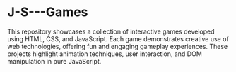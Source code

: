 # J-S---Games
This repository showcases a collection of interactive games developed using HTML, CSS, and JavaScript. Each game demonstrates creative use of web technologies, offering fun and engaging gameplay experiences. These projects highlight animation techniques, user interaction, and DOM manipulation in pure JavaScript.
